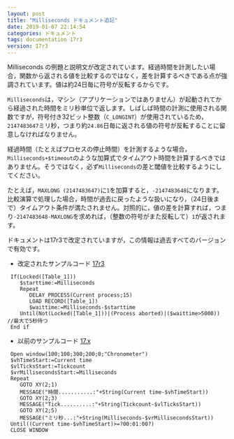 ```yaml
---
layout: post
title: "Milliseconds ドキュメント追記"
date: 2019-01-07 22:14:54
categories: ドキュメント
tags: documentation 17r3
version: 17r3
---
```


Milliseconds の例題と説明文が改定されています。経過時間を計測したい場合，関数から返される値を比較するのではなく，差を計算するべきである点が強調されています。値は約24日毎に符号が反転するからです。

``Milliseconds``は，マシン（アプリケーションではありません）が起動されてから経過された時間をミリ秒単位で返します。しばしば時間の計測に使用される関数ですが，符号付き32ビット整数（``C_LONGINT``）が使用されているため，``2147483647``ミリ秒，つまり約``24.86``日毎に返される値の符号が反転することに留意しなければなりません。

経過時間（たとえばプロセスの停止時間）を計測するような場合，``Milliseconds+$timeout``のような加算式でタイムアウト時間を計算するべきではありません。そうではなく，必ず``Milliseconds``の差と閾値を比較するようにしてください。

たとえば，``MAXLONG (2147483647)``に``1``を加算すると，``-2147483648``になります。比較演算で処理した場合，時間が過去に戻ったような扱いになり，（24日後まで）タイムアウト条件が満たされません。対照的に，値の差を計算すれば，つまり``-2147483648-MAXLONG``を求めれば，（整数の符号がまた反転して）``1``が返されます。

ドキュメントは17r3で改定されていますが，この情報は過去すべてのバージョンで有効です。

* 改定されたサンプルコード [17r3](https://doc.4d.com/4Dv17R3/4D/17-R3/Milliseconds.301-3907274.ja.html)

```
 If(Locked([Table_1]))
    $starttime:=Milliseconds
    Repeat
       DELAY PROCESS(Current process;15)
       LOAD RECORD([Table_1])
       $waittime:=Milliseconds-$starttime
    Until(Not(Locked([Table_1]))|(Process aborted)|($waittime>5000)) //最大で5秒待つ
 End if
```

* 以前のサンプルコード [17.x](https://doc.4d.com/4Dv16/4D/16.4/Milliseconds.301-3978208.ja.html)

```
 Open window(100;100;300;200;0;"Chronometer")
 $vhTimeStart:=Current time
 $vlTicksStart:=Tickcount
 $vrMillisecondsStart:=Milliseconds
 Repeat
    GOTO XY(2;1)
    MESSAGE("時間...........:"+String(Current time-$vhTimeStart))
    GOTO XY(2;3)
    MESSAGE("Tick..........:"+String(Tickcount-$vlTicksStart))
    GOTO XY(2;5)
    MESSAGE("ミリ秒...:"+String(Milliseconds-$vrMillisecondsStart))
 Until((Current time-$vhTimeStart)>=?00:01:00?)
 CLOSE WINDOW
```
